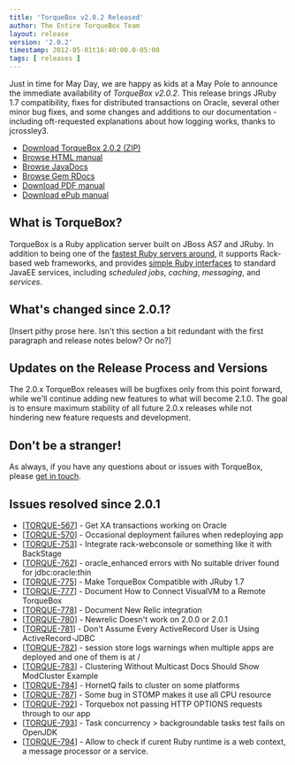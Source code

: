 ```yaml
---
title: 'TorqueBox v2.0.2 Released'
author: The Entire TorqueBox Team
layout: release
version: '2.0.2'
timestamp: 2012-05-01t16:40:00.0-05:00
tags: [ releases ]
---
```


Just in time for May Day, we are happy as kids at a May Pole to
announce the immediate availability of *TorqueBox v2.0.2*.  This
release brings JRuby 1.7 compatibility, fixes for distributed
transactions on Oracle, several other minor bug fixes, and some
changes and additions to our documentation - including oft-requested
explanations about how logging works, thanks to jcrossley3.

* [Download TorqueBox 2.0.2 (ZIP)][download]
* [Browse HTML manual][htmldocs]
* [Browse JavaDocs][javadocs]
* [Browse Gem RDocs][rdocs]
* [Download PDF manual][pdfdocs]
* [Download ePub manual][epubdocs]

## What is TorqueBox?

TorqueBox is a Ruby application server built on JBoss AS7 and JRuby.  In
addition to being one of the [fastest Ruby servers around][BENchmarks], it supports
Rack-based web frameworks, and provides [simple Ruby interfaces][features] to
standard JavaEE services, including *scheduled jobs*, *caching*, *messaging*,
and *services*.

## What's changed since 2.0.1?

[Insert pithy prose here. Isn't this section a bit redundant with the
first paragraph and release notes below? Or no?]

## Updates on the Release Process and Versions

The 2.0.x TorqueBox releases will be bugfixes only from this point
forward, while we'll continue adding new features to what will become
2.1.0. The goal is to ensure maximum stability of all future 2.0.x
releases while not hindering new feature requests and development.

## Don't be a stranger!

As always, if you have any questions about or issues with TorqueBox, please [get in touch][community].
## Issues resolved since 2.0.1

<ul>
<li>[<a href='https://issues.jboss.org/browse/TORQUE-567'>TORQUE-567</a>] -         Get XA transactions working on Oracle
</li>
<li>[<a href='https://issues.jboss.org/browse/TORQUE-570'>TORQUE-570</a>] -         Occasional deployment failures when redeploying app
</li>
<li>[<a href='https://issues.jboss.org/browse/TORQUE-753'>TORQUE-753</a>] -         Integrate rack-webconsole or something like it with BackStage
</li>
<li>[<a href='https://issues.jboss.org/browse/TORQUE-762'>TORQUE-762</a>] -         oracle_enhanced errors with No suitable driver found for jdbc:oracle:thin
</li>
<li>[<a href='https://issues.jboss.org/browse/TORQUE-775'>TORQUE-775</a>] -         Make TorqueBox Compatible with JRuby 1.7
</li>
<li>[<a href='https://issues.jboss.org/browse/TORQUE-777'>TORQUE-777</a>] -         Document How to Connect VisualVM to a Remote TorqueBox
</li>
<li>[<a href='https://issues.jboss.org/browse/TORQUE-778'>TORQUE-778</a>] -         Document New Relic integration
</li>
<li>[<a href='https://issues.jboss.org/browse/TORQUE-780'>TORQUE-780</a>] -         Newrelic Doesn&#39;t work on 2.0.0 or 2.0.1
</li>
<li>[<a href='https://issues.jboss.org/browse/TORQUE-781'>TORQUE-781</a>] -         Don&#39;t Assume Every ActiveRecord User is Using ActiveRecord-JDBC
</li>
<li>[<a href='https://issues.jboss.org/browse/TORQUE-782'>TORQUE-782</a>] -         session store logs warnings when multiple apps are deployed and one of them is at /
</li>
<li>[<a href='https://issues.jboss.org/browse/TORQUE-783'>TORQUE-783</a>] -         Clustering Without Multicast Docs Should Show ModCluster Example
</li>
<li>[<a href='https://issues.jboss.org/browse/TORQUE-784'>TORQUE-784</a>] -         HornetQ fails to cluster on some platforms
</li>
<li>[<a href='https://issues.jboss.org/browse/TORQUE-787'>TORQUE-787</a>] -         Some bug in STOMP makes it use all CPU resource
</li>
<li>[<a href='https://issues.jboss.org/browse/TORQUE-792'>TORQUE-792</a>] -         Torquebox not passing HTTP OPTIONS requests through to our app
</li>
<li>[<a href='https://issues.jboss.org/browse/TORQUE-793'>TORQUE-793</a>] -         Task concurrency &gt; backgroundable tasks test fails on OpenJDK
</li>
<li>[<a href='https://issues.jboss.org/browse/TORQUE-794'>TORQUE-794</a>] -         Allow to check if curent Ruby runtime is a web context, a message processor or a service.
</li>
</ul>

                                    
[download]: /release/org/torquebox/torquebox-dist/2.0.2/torquebox-dist-2.0.2-bin.zip
[htmldocs]: /documentation/2.0.2/
[javadocs]: /documentation/2.0.2/javadoc/
[rdocs]:    /documentation/2.0.2/yardoc/
[pdfdocs]:  /release/org/torquebox/torquebox-docs-en_US/2.0.2/torquebox-docs-en_US-2.0.2.pdf
[epubdocs]: /release/org/torquebox/torquebox-docs-en_US/2.0.2/torquebox-docs-en_US-2.0.2.epub
[features]: /features
[BENchmarks]: /news/2011/10/06/torquebox-2x-performance/
[community]: /community
